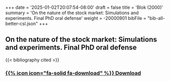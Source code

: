 +++
date = '2025-01-02T20:07:54-08:00'
draft = false
title = 'Blok (2000)'
summary = 'On the nature of the stock market: Simulations and experiments. Final PhD oral defense'
weight = -20000901
bibFile = "bib-all-better-csl.json"
+++
<!-- Must include "bib" in filename: https://labs.loupbrun.ca/hugo-cite/usage/ -->

## On the nature of the stock market: Simulations and experiments. Final PhD oral defense

<!-- 
{{< cite "blokNature2000a" >}}
 -->
{{< bibliography cited >}}


### [{{% icon icon="fa-solid fa-download" %}} Download](../blok00c.pdf)